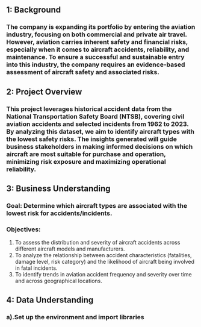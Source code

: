 ## 1: Background
### The company is expanding its portfolio by entering the aviation industry, focusing on both commercial and private air travel. However, aviation carries inherent safety and financial risks, especially when it comes to aircraft accidents, reliability, and maintenance. To ensure a successful and sustainable entry into this industry, the company requires an evidence-based assessment of aircraft safety and associated risks.
## 2: Project Overview

### This project leverages historical accident data from the National Transportation Safety Board (NTSB), covering civil aviation accidents and selected incidents from 1962 to 2023. By analyzing this dataset, we aim to identify aircraft types with the lowest safety risks. The insights generated will guide business stakeholders in making informed decisions on which aircraft are most suitable for purchase and operation, minimizing risk exposure and maximizing operational reliability.
## 3: Business Understanding
### Goal: Determine which aircraft types are associated with the lowest risk for accidents/incidents.
### Objectives:
1. To assess the distribution and severity of aircraft accidents across different aircraft models and manufacturers.
2. To analyze the relationship between accident characteristics (fatalities, damage level, risk category) and the likelihood of aircraft being involved in fatal incidents.
3. To identify trends in aviation accident frequency and severity over time and across geographical locations.
## 4: Data Understanding
### a).Set up the environment and import libraries